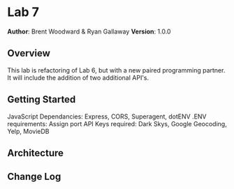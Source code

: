 # Lab 7

**Author**: Brent Woodward & Ryan Gallaway
**Version**: 1.0.0

## Overview
This lab is refactoring of Lab 6, but with a new paired programming partner. It will include the addition of two additional API's.

## Getting Started
JavaScript Dependancies: Express, CORS, Superagent, dotENV
.ENV requirements: Assign port
API Keys required: Dark Skys, Google Geocoding, Yelp, MovieDB

## Architecture
<!-- Provide a detailed description of the application design. What technologies (languages, libraries, etc) you're using, and any other relevant design information. -->

## Change Log
<!-- Use this area to document the iterative changes made to your application as each feature is successfully implemented. Use time stamps. Here's an examples:

01-01-2001 4:59pm - Application now has a fully-functional express server, with a GET route for the location resource.

## Credits and Collaborations
Samm Hamm
Adam Wittnam
Heather Cherwaty



## Number and name of feature: Refactor Code

Estimate of time needed to complete: 60 minutes

Start time: 10:20am

Finish time: _____

Actual time needed to complete: _____


## Number and name of feature: Add YELP API

Estimate of time needed to complete: _____

Start time: _____

Finish time: _____

Actual time needed to complete: _____


## Number and name of feature: Add MovieDB API

Estimate of time needed to complete: _____

Start time: _____

Finish time: _____

Actual time needed to complete: _____
